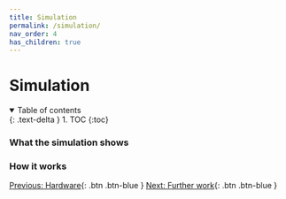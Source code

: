 ```yaml
---
title: Simulation
permalink: /simulation/
nav_order: 4
has_children: true
---
```


# Simulation

<details open markdown="block">
  <summary>
    Table of contents
  </summary>
  {: .text-delta }
1. TOC
{:toc}
</details>


### What the simulation shows


### How it works


[Previous: Hardware](/IM-WANTEDD/hardware){: .btn .btn-blue }
[Next: Further work](/IM-WANTEDD/further-work){: .btn .btn-blue }
